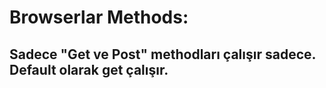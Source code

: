 # Browserlar Methods:
## Sadece "Get ve Post" methodları çalışır sadece. Default olarak get çalışır.